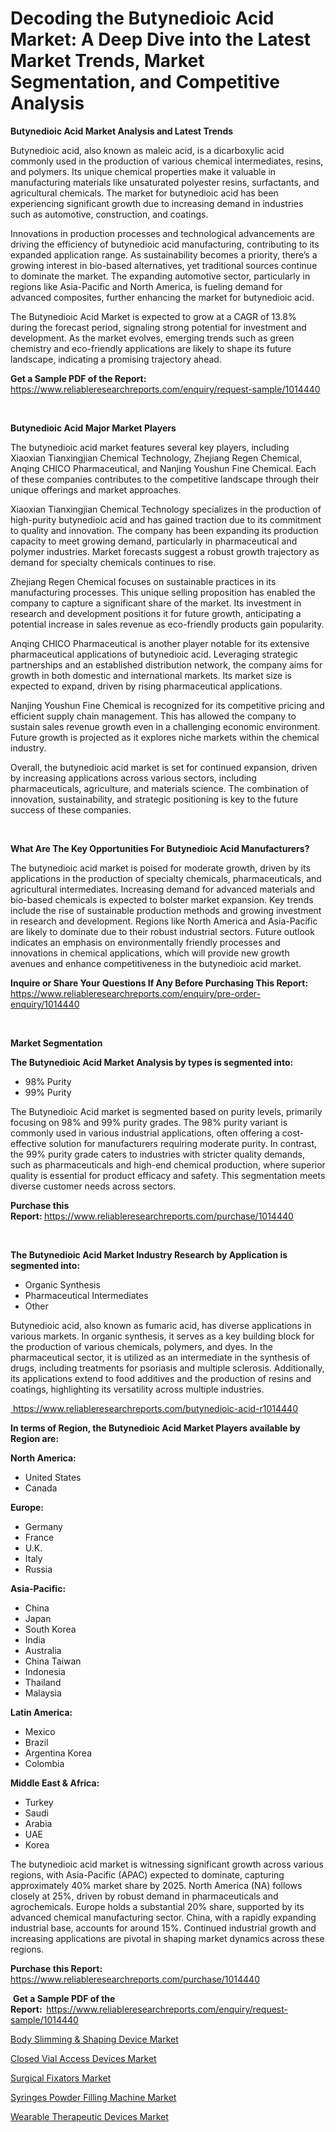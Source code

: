 <p><h1>Decoding the Butynedioic Acid Market: A Deep Dive into the Latest Market Trends, Market Segmentation, and Competitive Analysis</h1></p><p><strong>Butynedioic Acid Market Analysis and Latest Trends</strong></p>
<p><p>Butynedioic acid, also known as maleic acid, is a dicarboxylic acid commonly used in the production of various chemical intermediates, resins, and polymers. Its unique chemical properties make it valuable in manufacturing materials like unsaturated polyester resins, surfactants, and agricultural chemicals. The market for butynedioic acid has been experiencing significant growth due to increasing demand in industries such as automotive, construction, and coatings.</p><p>Innovations in production processes and technological advancements are driving the efficiency of butynedioic acid manufacturing, contributing to its expanded application range. As sustainability becomes a priority, there’s a growing interest in bio-based alternatives, yet traditional sources continue to dominate the market. The expanding automotive sector, particularly in regions like Asia-Pacific and North America, is fueling demand for advanced composites, further enhancing the market for butynedioic acid.</p><p>The Butynedioic Acid Market is expected to grow at a CAGR of 13.8% during the forecast period, signaling strong potential for investment and development. As the market evolves, emerging trends such as green chemistry and eco-friendly applications are likely to shape its future landscape, indicating a promising trajectory ahead.</p></p>
<p><strong>Get a Sample PDF of the Report:&nbsp;</strong> <a href="https://www.reliableresearchreports.com/enquiry/request-sample/1014440?utm_campaign=9&utm_medium=2&utm_source=Github&utm_content=ia&utm_term=06032025&utm_id=butynedioic-acid">https://www.reliableresearchreports.com/enquiry/request-sample/1014440</a></p>
<p>&nbsp;</p>
<p><strong>Butynedioic Acid Major Market Players</strong></p>
<p><p>The butynedioic acid market features several key players, including Xiaoxian Tianxingjian Chemical Technology, Zhejiang Regen Chemical, Anqing CHICO Pharmaceutical, and Nanjing Youshun Fine Chemical. Each of these companies contributes to the competitive landscape through their unique offerings and market approaches.</p><p>Xiaoxian Tianxingjian Chemical Technology specializes in the production of high-purity butynedioic acid and has gained traction due to its commitment to quality and innovation. The company has been expanding its production capacity to meet growing demand, particularly in pharmaceutical and polymer industries. Market forecasts suggest a robust growth trajectory as demand for specialty chemicals continues to rise.</p><p>Zhejiang Regen Chemical focuses on sustainable practices in its manufacturing processes. This unique selling proposition has enabled the company to capture a significant share of the market. Its investment in research and development positions it for future growth, anticipating a potential increase in sales revenue as eco-friendly products gain popularity.</p><p>Anqing CHICO Pharmaceutical is another player notable for its extensive pharmaceutical applications of butynedioic acid. Leveraging strategic partnerships and an established distribution network, the company aims for growth in both domestic and international markets. Its market size is expected to expand, driven by rising pharmaceutical applications.</p><p>Nanjing Youshun Fine Chemical is recognized for its competitive pricing and efficient supply chain management. This has allowed the company to sustain sales revenue growth even in a challenging economic environment. Future growth is projected as it explores niche markets within the chemical industry.</p><p>Overall, the butynedioic acid market is set for continued expansion, driven by increasing applications across various sectors, including pharmaceuticals, agriculture, and materials science. The combination of innovation, sustainability, and strategic positioning is key to the future success of these companies.</p></p>
<p>&nbsp;</p>
<p><strong>What Are The Key Opportunities For Butynedioic Acid Manufacturers?</strong></p>
<p><p>The butynedioic acid market is poised for moderate growth, driven by its applications in the production of specialty chemicals, pharmaceuticals, and agricultural intermediates. Increasing demand for advanced materials and bio-based chemicals is expected to bolster market expansion. Key trends include the rise of sustainable production methods and growing investment in research and development. Regions like North America and Asia-Pacific are likely to dominate due to their robust industrial sectors. Future outlook indicates an emphasis on environmentally friendly processes and innovations in chemical applications, which will provide new growth avenues and enhance competitiveness in the butynedioic acid market.</p></p>
<p><strong>Inquire or Share Your Questions If Any Before Purchasing This Report:</strong> <a href="https://www.reliableresearchreports.com/enquiry/pre-order-enquiry/1014440?utm_campaign=9&utm_medium=2&utm_source=Github&utm_content=ia&utm_term=06032025&utm_id=butynedioic-acid">https://www.reliableresearchreports.com/enquiry/pre-order-enquiry/1014440</a></p>
<p>&nbsp;</p>
<p><strong>Market Segmentation</strong></p>
<p><strong>The Butynedioic Acid Market Analysis by types is segmented into:</strong></p>
<p><ul><li>98% Purity</li><li>99% Purity</li></ul></p>
<p><p>The Butynedioic Acid market is segmented based on purity levels, primarily focusing on 98% and 99% purity grades. The 98% purity variant is commonly used in various industrial applications, often offering a cost-effective solution for manufacturers requiring moderate purity. In contrast, the 99% purity grade caters to industries with stricter quality demands, such as pharmaceuticals and high-end chemical production, where superior quality is essential for product efficacy and safety. This segmentation meets diverse customer needs across sectors.</p></p>
<p><strong>Purchase this Report:&nbsp;</strong><a href="https://www.reliableresearchreports.com/purchase/1014440?utm_campaign=9&utm_medium=2&utm_source=Github&utm_content=ia&utm_term=06032025&utm_id=butynedioic-acid">https://www.reliableresearchreports.com/purchase/1014440</a></p>
<p>&nbsp;</p>
<p><strong>The Butynedioic Acid Market Industry Research by Application is segmented into:</strong></p>
<p><ul><li>Organic Synthesis</li><li>Pharmaceutical Intermediates</li><li>Other</li></ul></p>
<p><p>Butynedioic acid, also known as fumaric acid, has diverse applications in various markets. In organic synthesis, it serves as a key building block for the production of various chemicals, polymers, and dyes. In the pharmaceutical sector, it is utilized as an intermediate in the synthesis of drugs, including treatments for psoriasis and multiple sclerosis. Additionally, its applications extend to food additives and the production of resins and coatings, highlighting its versatility across multiple industries.</p></p>
<p><a href="https://www.reliableresearchreports.com/butynedioic-acid-r1014440?utm_campaign=9&utm_medium=2&utm_source=Github&utm_content=ia&utm_term=06032025&utm_id=butynedioic-acid">&nbsp;https://www.reliableresearchreports.com/butynedioic-acid-r1014440</a></p>
<p><strong>In terms of Region, the Butynedioic Acid Market Players available by Region are:</strong></p>
<p>
    <p> <strong> North America: </strong>
        <ul>
            <li>United States</li>
            <li>Canada</li>
        </ul>
        </p> 
    <p> <strong> Europe: </strong>
        <ul>
            <li>Germany</li>
            <li>France</li>
            <li>U.K.</li>
            <li>Italy</li>
            <li>Russia</li>
        </ul>
        </p> 
    <p> <strong> Asia-Pacific: </strong>
        <ul>
            <li>China</li>
            <li>Japan</li>
            <li>South Korea</li>
            <li>India</li>
            <li>Australia</li>
            <li>China Taiwan</li>
            <li>Indonesia</li>
            <li>Thailand</li>
            <li>Malaysia</li>
        </ul>
        </p> 
    <p> <strong> Latin America: </strong>
        <ul>
            <li>Mexico</li>
            <li>Brazil</li>
            <li>Argentina Korea</li>
            <li>Colombia</li>
        </ul>
        </p> 
    <p> <strong> Middle East & Africa: </strong>
        <ul>
            <li>Turkey</li>
            <li>Saudi</li>
            <li>Arabia</li>
            <li>UAE</li>
            <li>Korea</li>
        </ul>
    </p>
    </p>
<p><p>The butynedioic acid market is witnessing significant growth across various regions, with Asia-Pacific (APAC) expected to dominate, capturing approximately 40% market share by 2025. North America (NA) follows closely at 25%, driven by robust demand in pharmaceuticals and agrochemicals. Europe holds a substantial 20% share, supported by its advanced chemical manufacturing sector. China, with a rapidly expanding industrial base, accounts for around 15%. Continued industrial growth and increasing applications are pivotal in shaping market dynamics across these regions.</p></p>
<p><strong>Purchase this Report: </strong><a href="https://www.reliableresearchreports.com/purchase/1014440?utm_campaign=9&utm_medium=2&utm_source=Github&utm_content=ia&utm_term=06032025&utm_id=butynedioic-acid">https://www.reliableresearchreports.com/purchase/1014440</a></p>
<p>&nbsp;<strong>Get a Sample PDF of the Report:&nbsp;&nbsp;</strong><a href="https://www.reliableresearchreports.com/enquiry/request-sample/1014440?utm_campaign=9&utm_medium=2&utm_source=Github&utm_content=ia&utm_term=06032025&utm_id=butynedioic-acid">https://www.reliableresearchreports.com/enquiry/request-sample/1014440</a></p>
<p><strong></strong></p>
<p><p><a href="https://github.com/oshrykauraj7/Market-Research-Report-List-1/blob/main/body-slimming-shaping-device-market.md?utm_campaign=9&utm_medium=2&utm_source=Github&utm_content=ia&utm_term=06032025&utm_id=butynedioic-acid">Body Slimming & Shaping Device Market</a></p><p><a href="https://github.com/wynonachirei9/Market-Research-Report-List-1/blob/main/closed-vial-access-devices-market.md?utm_campaign=9&utm_medium=2&utm_source=Github&utm_content=ia&utm_term=06032025&utm_id=butynedioic-acid">Closed Vial Access Devices Market</a></p><p><a href="https://github.com/nacrehuipie/Market-Research-Report-List-1/blob/main/surgical-fixators-market.md?utm_campaign=9&utm_medium=2&utm_source=Github&utm_content=ia&utm_term=06032025&utm_id=butynedioic-acid">Surgical Fixators Market</a></p><p><a href="https://github.com/merkinedry7b/Market-Research-Report-List-1/blob/main/syringes-powder-filling-machine-market.md?utm_campaign=9&utm_medium=2&utm_source=Github&utm_content=ia&utm_term=06032025&utm_id=butynedioic-acid">Syringes Powder Filling Machine Market</a></p><p><a href="https://github.com/forgazerbyjt/Market-Research-Report-List-1/blob/main/wearable-therapeutic-devices-market.md?utm_campaign=9&utm_medium=2&utm_source=Github&utm_content=ia&utm_term=06032025&utm_id=butynedioic-acid">Wearable Therapeutic Devices Market</a></p></p>